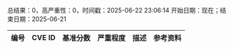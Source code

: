 总结果：0，高严重性：0，时间戳：2025-06-22 23:06:14
开始日期：现在；结束日期：2025-06-21

| 编号 | CVE ID | 基准分数 | 严重程度 | 描述 | 参考资料 |
|-----|--------|------------|----------|-------------|------------|
